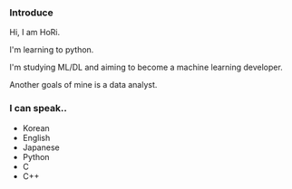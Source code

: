 ### Introduce

Hi, I am HoRi.

I'm learning to python.

I'm studying ML/DL and aiming to become a machine learning developer.

Another goals of mine is a data analyst.

### I can speak..
- Korean
- English
- Japanese
- Python
- C
- C++


<!--
**HoRi0506/HoRi0506** is a ✨ _special_ ✨ repository because its `README.md` (this file) appears on your GitHub profile.

Here are some ideas to get you started:

- 🔭 I’m currently working on ...
- 🌱 I’m currently learning ...
- 👯 I’m looking to collaborate on ...
- 🤔 I’m looking for help with ...
- 💬 Ask me about ...
- 📫 How to reach me: ...
- 😄 Pronouns: ...
- ⚡ Fun fact: ...
-->

